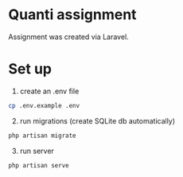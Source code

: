 # Quanti assignment

Assignment was created via Laravel.

# Set up

1. create an .env file

```bash
cp .env.example .env
```

2. run migrations (create SQLite db automatically)

```bash
php artisan migrate
```

3. run server

```bash
php artisan serve
```
